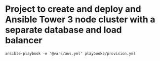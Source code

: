 # Project to create and deploy and Ansible Tower 3 node cluster with a separate database and load balancer

```
ansible-playbook -e '@vars/aws.yml' playbooks/provision.yml 
```

